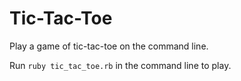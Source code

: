 # Tic-Tac-Toe

Play a game of tic-tac-toe on the command line.

Run `ruby tic_tac_toe.rb` in the command line to play.